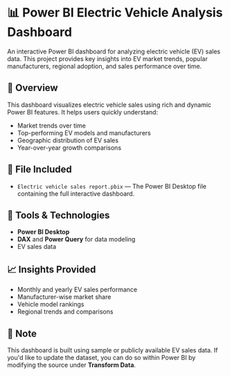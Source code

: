 # 📊 Power BI Electric Vehicle Analysis Dashboard

An interactive Power BI dashboard for analyzing electric vehicle (EV) sales data. This project provides key insights into EV market trends, popular manufacturers, regional adoption, and sales performance over time.

## 🚗 Overview

This dashboard visualizes electric vehicle sales using rich and dynamic Power BI features. It helps users quickly understand:

- Market trends over time
- Top-performing EV models and manufacturers
- Geographic distribution of EV sales
- Year-over-year growth comparisons

## 📁 File Included

- `Electric vehicle sales report.pbix` — The Power BI Desktop file containing the full interactive dashboard.

## 🔧 Tools & Technologies

- **Power BI Desktop**
- **DAX** and **Power Query** for data modeling
- EV sales data


## 📈 Insights Provided

- Monthly and yearly EV sales performance
- Manufacturer-wise market share
- Vehicle model rankings
- Regional trends and comparisons

## 📌 Note

This dashboard is built using sample or publicly available EV sales data. If you'd like to update the dataset, you can do so within Power BI by modifying the source under **Transform Data**.


